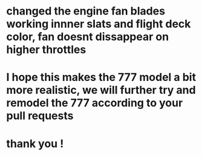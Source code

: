 # changed the engine fan blades working innner slats and flight deck color, fan doesnt dissappear on higher throttles 
# I hope this makes the 777 model a bit more realistic, we will further try and remodel the 777 according to your pull requests
# thank you !

